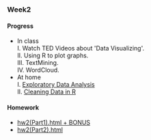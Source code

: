 ### Week2
#### Progress
* In class<br />
I. Watch TED Videos about 'Data Visualizing'.   
II. Using R to plot graphs.   
III. TextMining.    
IV. WordCloud.    
* At home   
I. [Exploratory Data Analysis](https://bourbon0212.github.io/NTU-CS-X/Week2/Exploratory_Data_Analysis.html)   
II. [Cleaning Data in R](https://bourbon0212.github.io/NTU-CS-X/Week2/Cleaning_Data_in_R.html)
#### Homework
* [hw2(Part1).html + BONUS](https://bourbon0212.github.io/NTU-CS-X/Week2/hw2_part1.html)
* [hw2(Part2).html](https://bourbon0212.github.io/NTU-CS-X/Week2/hw2_part2.html)
